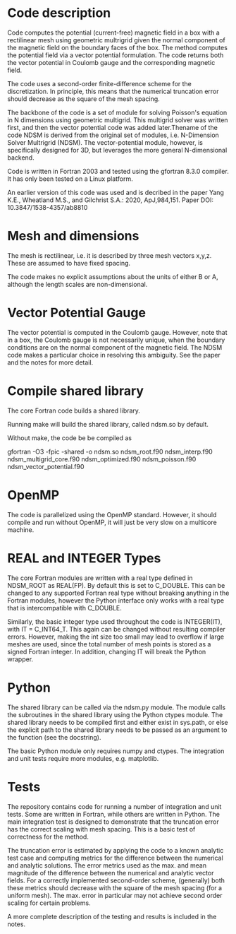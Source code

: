 # Code description

Code computes the potential (current-free) magnetic field in a box with a rectilinear mesh using 
geometric multrigrid given the normal component of the magnetic field on the boundary faces of the box. 
The method computes the potential field via a vector potential formulation.  The code returns both the vector 
potential in Coulomb gauge and the corresponding magnetic field.

The code uses a second-order finite-difference scheme for the discretization. In principle, this 
means that the numerical truncation error should decrease as the square of the mesh spacing. 

The backbone of the code is a set of module for solving Poisson's equation in N dimensions
using geometric multigrid. This multigrid solver was written first, and then the vector potential
code was added later.Thename of the code NDSM is derived from the original set of modules, i.e.
N-Dimension Solver Multrigrid (NDSM). The vector-potential module, however, is specifically 
designed for 3D, but leverages the more general N-dimensional backend. 

Code is written in Fortran 2003 and tested using the gfortran 8.3.0 compiler. It has only been
tested on a Linux platform. 

An earlier version of this code was used and is decribed in the paper Yang K.E., Wheatland M.S., and Gilchrist S.A.: 2020, ApJ,984,151. 
Paper DOI: 10.3847/1538-4357/ab8810

# Mesh and dimensions

The mesh is rectilinear, i.e. it is described by three mesh vectors x,y,z. These are assumed
to have fixed spacing. 

The code makes no explicit assumptions about the units of either B or A, although the
length scales are non-dimensional. 

# Vector Potential Gauge 

The vector potential is computed in the Coulomb gauge. However, note that in a box,
the Coulomb gauge is not necessarily unique, when the boundary conditions are on the normal component
of the magnetic field. The NDSM code makes a particular choice in resolving this ambiguity. See
the paper and the notes for more detail. 

# Compile shared library

The core Fortran code builds a shared library. 

Running make will build the shared library, called ndsm.so by default.

Without make, the code be be compiled as 

gfortran -O3 -fpic -shared -o ndsm.so ndsm_root.f90  ndsm_interp.f90 ndsm_multigrid_core.f90 ndsm_optimized.f90 ndsm_poisson.f90 ndsm_vector_potential.f90

# OpenMP

The code is parallelized using the OpenMP standard. However, it should compile and run without OpenMP,
it will just be very slow on a multicore machine. 

# REAL and INTEGER Types

The core Fortran modules are written with a real type defined in NDSM_ROOT as REAL(FP). By default
this is set to C_DOUBLE. This can be changed to any supported Fortran real type without
breaking anything in the Fortran modules, however the Python interface only works with a real type
that is intercompatible with C_DOUBLE. 

Similarly, the basic integer type used throughout the code is INTEGER(IT), with IT = C_INT64_T. 
This again can be changed without resulting compiler errors. However, making the int size too small
may lead to overflow if large meshes are used, since the total number of mesh points is stored as a signed
Fortran integer. In addition, changing IT will break the Python wrapper. 

# Python 

The shared library can be called via the ndsm.py module. The module calls the subroutines
in the shared library using the Python ctypes module. The shared library needs to be compiled
first and either exist in sys.path, or else the explicit path to the shared library needs to
be passed as an argument to the function (see the docstring). 

The basic Python module only requires numpy and ctypes. The integration and unit tests require
more modules, e.g. matplotlib. 

# Tests 

The repository contains code for running a number of integration and unit tests. Some are 
written in Fortran, while others are written in Python. The main integration test is designed
to demonstrate that the truncation error has the correct scaling with mesh spacing. This is 
a basic test of correctness for the method. 

The truncation error is estimated by applying the code to a known analytic test case and computing metrics
for the difference between the numerical and analytic solutions. The error metrics used as the max. 
and mean magnitude of the difference between the numerical and analytic vector fields. For a correctly 
implemented second-order scheme, (generally) both these metrics should decrease with the square of the mesh spacing
(for a uniform mesh). The max. error in particular may not achieve second order scaling for certain problems. 

A more complete description of the testing and results is included in the notes. 




